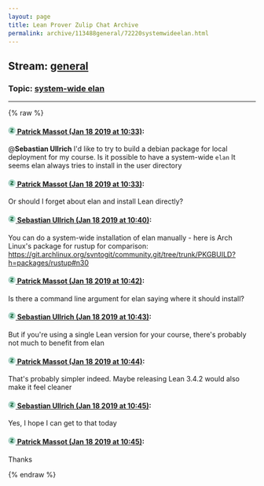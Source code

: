 ```yaml
---
layout: page
title: Lean Prover Zulip Chat Archive 
permalink: archive/113488general/72220systemwideelan.html
---
```


## Stream: [general](index.html)
### Topic: [system-wide elan](72220systemwideelan.html)

---


{% raw %}
#### [![Click to go to Zulip](../../assets/img/zulip2.png) Patrick Massot (Jan 18 2019 at 10:33)](https://leanprover.zulipchat.com/#narrow/stream/113488-general/topic/system-wide%20elan/near/156355328):
@**Sebastian Ullrich** I'd like to try to build a debian package for local deployment for my course. Is it possible to have a system-wide `elan` It seems elan always tries to install in the user directory

#### [![Click to go to Zulip](../../assets/img/zulip2.png) Patrick Massot (Jan 18 2019 at 10:33)](https://leanprover.zulipchat.com/#narrow/stream/113488-general/topic/system-wide%20elan/near/156355356):
Or should I forget about elan and install Lean directly?

#### [![Click to go to Zulip](../../assets/img/zulip2.png) Sebastian Ullrich (Jan 18 2019 at 10:40)](https://leanprover.zulipchat.com/#narrow/stream/113488-general/topic/system-wide%20elan/near/156355757):
You can do a system-wide installation of elan manually - here is Arch Linux's package for rustup for comparison: https://git.archlinux.org/svntogit/community.git/tree/trunk/PKGBUILD?h=packages/rustup#n30

#### [![Click to go to Zulip](../../assets/img/zulip2.png) Patrick Massot (Jan 18 2019 at 10:42)](https://leanprover.zulipchat.com/#narrow/stream/113488-general/topic/system-wide%20elan/near/156355844):
Is there a command line argument for elan saying where it should install?

#### [![Click to go to Zulip](../../assets/img/zulip2.png) Sebastian Ullrich (Jan 18 2019 at 10:43)](https://leanprover.zulipchat.com/#narrow/stream/113488-general/topic/system-wide%20elan/near/156355892):
But if you're using a single Lean version for your course, there's probably not much to benefit from elan

#### [![Click to go to Zulip](../../assets/img/zulip2.png) Patrick Massot (Jan 18 2019 at 10:44)](https://leanprover.zulipchat.com/#narrow/stream/113488-general/topic/system-wide%20elan/near/156356012):
That's probably simpler indeed. Maybe releasing Lean 3.4.2 would also make it feel cleaner

#### [![Click to go to Zulip](../../assets/img/zulip2.png) Sebastian Ullrich (Jan 18 2019 at 10:45)](https://leanprover.zulipchat.com/#narrow/stream/113488-general/topic/system-wide%20elan/near/156356038):
Yes, I hope I can get to that today

#### [![Click to go to Zulip](../../assets/img/zulip2.png) Patrick Massot (Jan 18 2019 at 10:45)](https://leanprover.zulipchat.com/#narrow/stream/113488-general/topic/system-wide%20elan/near/156356048):
Thanks


{% endraw %}
